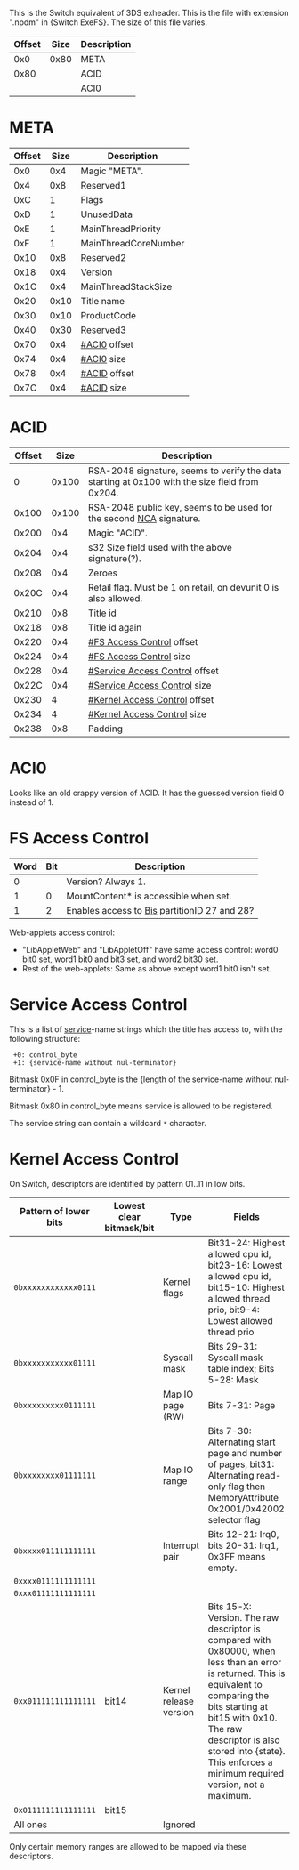 This is the Switch equivalent of 3DS exheader. This is the file with
extension ".npdm" in {Switch ExeFS}. The size of this file varies.

| Offset     | Size       | Description |
| ---------- | ---------- | ----------- |
| 0x0        | 0x80       | META        |
| 0x80       | <Varies>   | ACID        |
| <See META> | <See META> | ACI0        |

# META

| Offset | Size | Description                       |
| ------ | ---- | --------------------------------- |
| 0x0    | 0x4  | Magic "META".                     |
| 0x4    | 0x8  | Reserved1                         |
| 0xC    | 1    | Flags                             |
| 0xD    | 1    | UnusedData                        |
| 0xE    | 1    | MainThreadPriority                |
| 0xF    | 1    | MainThreadCoreNumber              |
| 0x10   | 0x8  | Reserved2                         |
| 0x18   | 0x4  | Version                           |
| 0x1C   | 0x4  | MainThreadStackSize               |
| 0x20   | 0x10 | Title name                        |
| 0x30   | 0x10 | ProductCode                       |
| 0x40   | 0x30 | Reserved3                         |
| 0x70   | 0x4  | [\#ACI0](#ACI0 "wikilink") offset |
| 0x74   | 0x4  | [\#ACI0](#ACI0 "wikilink") size   |
| 0x78   | 0x4  | [\#ACID](#ACID "wikilink") offset |
| 0x7C   | 0x4  | [\#ACID](#ACID "wikilink") size   |

# ACID

| Offset | Size  | Description                                                                                       |
| ------ | ----- | ------------------------------------------------------------------------------------------------- |
| 0      | 0x100 | RSA-2048 signature, seems to verify the data starting at 0x100 with the size field from 0x204.    |
| 0x100  | 0x100 | RSA-2048 public key, seems to be used for the second [NCA](NCA%20Format.md "wikilink") signature. |
| 0x200  | 0x4   | Magic "ACID".                                                                                     |
| 0x204  | 0x4   | s32 Size field used with the above signature(?).                                                  |
| 0x208  | 0x4   | Zeroes                                                                                            |
| 0x20C  | 0x4   | Retail flag. Must be 1 on retail, on devunit 0 is also allowed.                                   |
| 0x210  | 0x8   | Title id                                                                                          |
| 0x218  | 0x8   | Title id again                                                                                    |
| 0x220  | 0x4   | [\#FS Access Control](#FS_Access_Control "wikilink") offset                                       |
| 0x224  | 0x4   | [\#FS Access Control](#FS_Access_Control "wikilink") size                                         |
| 0x228  | 0x4   | [\#Service Access Control](#Service_Access_Control "wikilink") offset                             |
| 0x22C  | 0x4   | [\#Service Access Control](#Service_Access_Control "wikilink") size                               |
| 0x230  | 4     | [\#Kernel Access Control](#Kernel_Access_Control "wikilink") offset                               |
| 0x234  | 4     | [\#Kernel Access Control](#Kernel_Access_Control "wikilink") size                                 |
| 0x238  | 0x8   | Padding                                                                                           |

# ACI0

Looks like an old crappy version of ACID. It has the guessed version
field 0 instead of
1.

# FS Access Control

| Word | Bit | Description                                                                         |
| ---- | --- | ----------------------------------------------------------------------------------- |
| 0    |     | Version? Always 1.                                                                  |
| 1    | 0   | MountContent\* is accessible when set.                                              |
| 1    | 2   | Enables access to [Bis](Filesystem%20services.md "wikilink") partitionID 27 and 28? |

Web-applets access control:

  - "LibAppletWeb" and "LibAppletOff" have same access control: word0
    bit0 set, word1 bit0 and bit3 set, and word2 bit30 set.
  - Rest of the web-applets: Same as above except word1 bit0 isn't set.

# Service Access Control

This is a list of [service](Services%20API.md "wikilink")-name strings
which the title has access to, with the following structure:

` +0: control_byte`  
` +1: {service-name without nul-terminator}`

Bitmask 0x0F in control\_byte is the {length of the service-name without
nul-terminator} - 1.

Bitmask 0x80 in control\_byte means service is allowed to be registered.

The service string can contain a wildcard `*` character.

# Kernel Access Control

On Switch, descriptors are identified by pattern 01..11 in low
bits.

| Pattern of lower bits | Lowest clear bitmask/bit | Type                   | Fields                                                                                                                                                                                                                                                                               |
| --------------------- | ------------------------ | ---------------------- | ------------------------------------------------------------------------------------------------------------------------------------------------------------------------------------------------------------------------------------------------------------------------------------ |
| `0bxxxxxxxxxxxx0111`  |                          | Kernel flags           | Bit31-24: Highest allowed cpu id, bit23-16: Lowest allowed cpu id, bit15-10: Highest allowed thread prio, bit9-4: Lowest allowed thread prio                                                                                                                                         |
| `0bxxxxxxxxxxx01111`  |                          | Syscall mask           | Bits 29-31: Syscall mask table index; Bits 5-28: Mask                                                                                                                                                                                                                                |
| `0bxxxxxxxxx0111111`  |                          | Map IO page (RW)       | Bits 7-31: Page                                                                                                                                                                                                                                                                      |
| `0bxxxxxxxx01111111`  |                          | Map IO range           | Bits 7-30: Alternating start page and number of pages, bit31: Alternating read-only flag then MemoryAttribute 0x2001/0x42002 selector flag                                                                                                                                           |
| `0bxxxx011111111111`  |                          | Interrupt pair         | Bits 12-21: Irq0, bits 20-31: Irq1, 0x3FF means empty.                                                                                                                                                                                                                               |
| `0xxxx0111111111111`  |                          |                        |                                                                                                                                                                                                                                                                                      |
| `0xxx01111111111111`  |                          |                        |                                                                                                                                                                                                                                                                                      |
| `0xx011111111111111`  | bit14                    | Kernel release version | Bits 15-X: Version. The raw descriptor is compared with 0x80000, when less than an error is returned. This is equivalent to comparing the bits starting at bit15 with 0x10. The raw descriptor is also stored into {state}. This enforces a minimum required version, not a maximum. |
| `0x0111111111111111`  | bit15                    |                        |                                                                                                                                                                                                                                                                                      |
| All ones              |                          | Ignored                |                                                                                                                                                                                                                                                                                      |

Only certain memory ranges are allowed to be mapped via these
descriptors.
